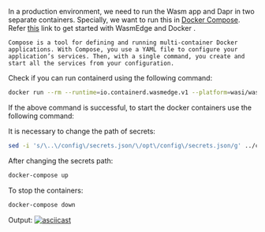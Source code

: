 

In a production environment, we need to run the Wasm app and Dapr in two separate containers. Specially, we want to run this in [Docker Compose](https://docs.docker.com/compose/). Refer [this](https://github.com/WasmEdge/docs/blob/main/docs/develop/getting-started/quick_start_docker.md) link to get started with WasmEdge and Docker
.
```
Compose is a tool for defining and running multi-container Docker applications. With Compose, you use a YAML file to configure your application’s services. Then, with a single command, you create and start all the services from your configuration.
```

Check if you can run containerd using the following command:

```sh
docker run --rm --runtime=io.containerd.wasmedge.v1 --platform=wasi/wasm secondstate/rust-example-hello:latest
```

If the above command is successful, to start the docker containers use the following command:

It is necessary to change the path of secrets:

```sh
sed -i 's/\..\/config\/secrets.json/\/opt\/config\/secrets.json/g' ../config/local-secret-store.yaml
```

After changing the secrets path:

```sh
docker-compose up
```

To stop the containers:

```sh
docker-compose down
```

Output:
[![asciicast](https://asciinema.org/a/563689.svg)](https://asciinema.org/a/563689)